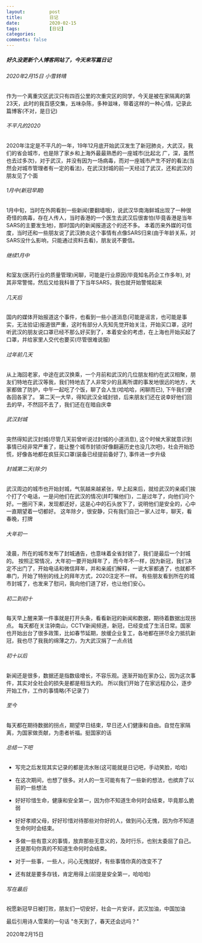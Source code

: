 ```yaml
---
layout:         post
title:          日记
date:           2020-02-15
tags:           [日记]
categories:
comments: false
---
```



##### 好久没更新个人博客网站了，今天来写篇日记

###### 2020年2月15日 小雪转晴  

作为一个离重灾区武汉只有四百公里的次重灾区的同学，今天是被在家隔离的第23天，此时的我百感交集，五味杂陈，多种滋味，带着这样的一种心情，记录此篇博客(不对，是日记)

###### 不平凡的2020

2020年注定是不平凡的一年，19年12月底开始武汉发生了新冠肺炎，大武汉，我们的省会城市，也是除了家乡和上海外最最熟悉的一座城市(比起北 广，深，虽然也去过多次)，对于武汉，并没有因为一场病毒，而对一座城市产生不好的看法(当然会对城市管理者有一定的看法)，在武汉封城的前一天经过了武汉，还和武汉的朋友见了个面

###### 1月中(新冠早期)

1月中旬，当时在外网看到一些新闻(要翻墙哦)，说武汉华南海鲜城出现了一种很奇怪的病毒，存在人传人，当时香港的一个医生去武汉后很害怕(毕竟香港是当年SARS的主要发生地)，那时国内的新闻报道这个的还不多。 本着历来外媒的可信度，当时还和一些朋友说了武汉肺炎这个事情有点像SARS归来(由于年龄关系，对SARS没什么影响，只能通过资料去看)，朋友说不要信。

###### 继续1月中

和室友(医药行业的质量管理)闲聊，可能是行业原因(毕竟知名药企工作多年), 对其非常警惕，然后又给我科普了下当年SARS，我也就开始警惕起来

###### 几天后

国内的媒体开始报道这个事件，也看到一些小道消息(可能是谣言，也可能是事实，无法验证)报道很严重，这时有部分人先知先觉开始关注，开始买口罩，这时听武汉的朋友说口罩已经不那么好买到了，本着安全的考虑，在上海也开始买起了口罩，并给家里人交代也要买(尽管很难说服)

###### 过年前几天

从上海回老家，中途在武汉换乘，一个月前和武汉的几位朋友相约在武汉相聚，朋友们特地在武汉等我，我们特地去了人非常少的且离所谓的事发地很远的地方，大家都做了防护，中午一起吃了个饭，聊了会人生(哈哈哈，闲聊而已), 下午我们便各回各家了。 第二天一大早，得知武汉全城封锁，后来朋友们还在说幸好他们回去的早，不然回不去了，我们还在在暗自庆幸

###### 武汉封城

突然得知武汉封城(尽管几天前曾听说过封城的小道消息), 这个时候大家就意识到事情已经非常严重了，能让整个城市封锁(好像翻遍历史也没几次吧)，社会开始恐慌，好像各地都在疯狂买口罩(装备已经提前备好了), 事件进一步升级


###### 封城第二天(除夕)

武汉周边的城市也开始封城，气氛越来越紧张，早上起来后，就给武汉的亲戚们挨个打了个电话，一是问他们在武汉的情况(并叮嘱他们)，二是过年了，向他们问个好。一圈问下来，发现都还好，这是心中的石头放下了，说明他们是安全的，心中一直期望着一切都好。 这年除夕，很安静，只有我们自己一家人过年，聊天，看春晚，打牌


###### 大年初一

凌晨，所在的城市发布了封城通告，也意味着全省封锁了，我们是最后一个封城的。 按照正常情况，大年初一要开始拜年了，而今年不一样，因为新冠，我们决定不出门了，开始电话和微信拜年，并和亲戚们解释，一说大家都通了，也就都不串门，开始了特别的线上的拜年方式，2020注定不一样。 有些朋友看到所在的城市封城了，也发来了慰问，我向他们道了好，也让他们安心。

###### 初二到初十

每天早上醒来第一件事就是打开头条，看看新冠的新闻和数据，期待着数据出现拐点。 每天都在关注钟南山，CCTV新闻频道，新冠，已经变成了生活日常。国家也开始出台了很多政策，比如春节延期，放缓企业复工，各地都在拼尽全力抵抗新冠，我也尽了我我的绵薄之力，为大武汉捐了一点点钱

###### 初十以后

新闻还是很多，数据还是指数级增长，不容乐观。逐渐开始在家办公，因为这次事件，其实对全社会的损失是都是相当大的。 所以我们开始了在家远程办公，逐步开始工作，工作的事情略(不记录了)

###### 至今

每天都在期待数据的拐点，期望早日结束，早日还人们健康和自由。自觉在家隔离，为国家做贡献，为患者祈福。挺国家的话

###### 总结一下吧

* 写完之后发现其实记录的都是流水账(这可能就是日记吧，手动笑脸，哈哈)

* 在这次期间，也想了很多。对人的一生可能有有了一些新的想法，也摈弃了以前的一些想法

* 好好珍惜生命，健康和安全第一，因为你不知道生命何时会结束，毕竟那么脆弱

* 好好孝顺父母，好好珍惜对待那些对你好的人，做到问心无愧，因为你不知道生命何时会结束。

* 多做一些有意义的事情，放弃那些无意义的，及时行乐，也别太委屈了自己。还是那句你真的不知道生命何时会结束。

* 对于一些事，一些人，问心无愧就好，有些事情你真的改变不了

* 还有就是要多存钱，肯定用得上(前提是安全第一，哈哈哈)

###### 写在最后

祝愿新冠早日被打败，朋友们一切安好，社会一片安详，武汉加油，中国加油

最后引用诗人雪莱的一句话 "冬天到了，春天还会远吗？"

2020年2月15日








